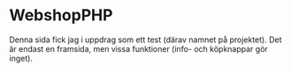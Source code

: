 # WebshopPHP

Denna sida fick jag i uppdrag som ett test (därav namnet på projektet). 
Det är endast en framsida, men vissa funktioner (info- och köpknappar gör inget).
